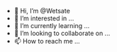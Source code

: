 - 👋 Hi, I’m @Wetsate
- 👀 I’m interested in ...
- 🌱 I’m currently learning ...
- 💞️ I’m looking to collaborate on ...
- 📫 How to reach me ...

<!---
Wetsate/Wetsate is a ✨ special ✨ repository because its `README.md` (this file) appears on your GitHub profile.
You can click the Preview link to take a look at your changes.
--->
